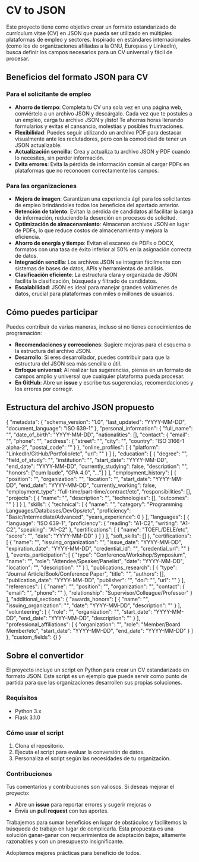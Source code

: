 # CV to JSON

Este proyecto tiene como objetivo crear un formato estandarizado de currículum vitae (CV) en JSON que pueda ser utilizado en múltiples plataformas de empleo y sectores. Inspirado en estándares internacionales (como los de organizaciones afiliadas a la ONU, Europass y LinkedIn), busca definir los campos necesarios para un CV universal y fácil de procesar.

## Beneficios del formato JSON para CV

### Para el solicitante de empleo

- **Ahorro de tiempo**: Completa tu CV una sola vez en una página web, conviértelo a un archivo JSON y descárgalo. Cada vez que te postules a un empleo, carga tu archivo JSON y ¡listo! Te ahorras horas llenando formularios y evitas el cansancio, molestias y posibles frustraciones.
- **Flexibilidad**: Puedes seguir utilizando un archivo PDF para destacar visualmente ante los reclutadores, pero con la comodidad de tener un JSON actualizable.
- **Actualización sencilla**: Crea y actualiza tu archivo JSON y PDF cuando lo necesites, sin perder información.
- **Evita errores**: Evita la pérdida de información común al cargar PDFs en plataformas que no reconocen correctamente los campos.

### Para las organizaciones

- **Mejora de imagen**: Garantizan una experiencia ágil para los solicitantes de empleo brindándoles todos los beneficios del apartado anterior.
- **Retención de talento**: Evitan la pérdida de candidatos al facilitar la carga de información, reduciendo la deserción en procesos de solicitud.
- **Optimización de almacenamiento**: Almacenan archivos JSON en lugar de PDFs, lo que reduce costos de almacenamiento y mejora la eficiencia.
- **Ahorro de energía y tiempo**: Evitan el escaneo de PDFs o DOCX, formatos con una tasa de éxito inferior al 50% en la asignación correcta de datos.
- **Integración sencilla**: Los archivos JSON se integran fácilmente con sistemas de bases de datos, APIs y herramientas de análisis.
- **Clasificación eficiente**: La estructura clara y organizada de JSON facilita la clasificación, búsqueda y filtrado de candidatos.
- **Escalabilidad**: JSON es ideal para manejar grandes volúmenes de datos, crucial para plataformas con miles o millones de usuarios.

## Cómo puedes participar

Puedes contribuir de varias maneras, incluso si no tienes conocimientos de programación:

- **Recomendaciones y correcciones**: Sugiere mejoras para el esquema o la estructura del archivo JSON.
- **Desarrollo**: Si eres desarrollador, puedes contribuir para que la estructura del JSON sea más sencilla o útil.
- **Enfoque universal**: Al realizar tus sugerencias, piensa en un formato de campos amplio y universal que cualquier plataforma pueda procesar.
- **En GitHub**: Abre un **issue** y escribe tus sugerencias, recomendaciones y los errores por corregir.

## Estructura del archivo JSON propuesto

{
  "metadata": {
    "schema_version": "1.0",
    "last_updated": "YYYY-MM-DD",
    "document_language": "ISO 639-1"
  },
  "personal_information": {
    "full_name": "",
    "date_of_birth": "YYYY-MM-DD",
    "nationalities": [],
    "contact": {
      "email": "",
      "phone": "",
      "address": {
        "street": "",
        "city": "",
        "country": "ISO 3166-1 alpha-2",
        "postal_code": ""
      }
    },
    "online_profiles": [
      {
        "platform": "LinkedIn/GitHub/Portfolio/etc",
        "url": ""
      }
    ]
  },
  "education": [
    {
      "degree": "",
      "field_of_study": "",
      "institution": "",
      "start_date": "YYYY-MM-DD",
      "end_date": "YYYY-MM-DD",
      "currently_studying": false,
      "description": "",
      "honors": ["cum laude", "GPA 4.0", "..."]
    }
  ],
  "employment_history": [
    {
      "position": "",
      "organization": "",
      "location": "",
      "start_date": "YYYY-MM-DD",
      "end_date": "YYYY-MM-DD",
      "currently_working": false,
      "employment_type": "full-time/part-time/contract/etc",
      "responsibilities": [],
      "projects": [
        {
          "name": "",
          "description": "",
          "technologies": [],
          "outcomes": ""
        }
      ]
    }
  ],
  "skills": {
    "technical": [
      {
        "name": "",
        "category": "Programming Languages/Databases/DevOps/etc",
        "proficiency": "Basic/Intermediate/Advanced",
        "years_experience": 0
      }
    ],
    "languages": [
      {
        "language": "ISO 639-1",
        "proficiency": {
          "reading": "A1-C2",
          "writing": "A1-C2",
          "speaking": "A1-C2"
        },
        "certifications": [
          {
            "name": "TOEFL/DELE/etc",
            "score": "",
            "date": "YYYY-MM-DD"
          }
        ]
      }
    ],
    "soft_skills": []
  },
  "certifications": [
    {
      "name": "",
      "issuing_organization": "",
      "issue_date": "YYYY-MM-DD",
      "expiration_date": "YYYY-MM-DD",
      "credential_id": "",
      "credential_url": ""
    }
  ],
  "events_participation": [
    {
      "type": "Conference/Workshop/Symposium",
      "name": "",
      "role": "Attendee/Speaker/Panelist",
      "date": "YYYY-MM-DD",
      "location": "",
      "description": ""
    }
  ],
  "publications_research": [
    {
      "type": "Journal Article/Book/Conference Paper",
      "title": "",
      "authors": [],
      "publication_date": "YYYY-MM-DD",
      "publisher": "",
      "doi": "",
      "url": ""
    }
  ],
  "references": [
    {
      "name": "",
      "position": "",
      "organization": "",
      "contact": {
        "email": "",
        "phone": ""
      },
      "relationship": "Supervisor/Colleague/Professor"
    }
  ],
  "additional_sections": {
    "awards_honors": [
      {
        "name": "",
        "issuing_organization": "",
        "date": "YYYY-MM-DD",
        "description": ""
      }
    ],
    "volunteering": [
      {
        "role": "",
        "organization": "",
        "start_date": "YYYY-MM-DD",
        "end_date": "YYYY-MM-DD",
        "description": ""
      }
    ],
    "professional_affiliations": [
      {
        "organization": "",
        "role": "Member/Board Member/etc",
        "start_date": "YYYY-MM-DD",
        "end_date": "YYYY-MM-DD"
      }
    ]
  },
  "custom_fields": {}
}

## Sobre el convertidor

El proyecto incluye un script en Python para crear un CV estandarizado en formato JSON. Este script es un ejemplo que puede servir como punto de partida para que las organizaciones desarrollen sus propias soluciones.

### Requisitos

- Python 3.x
- Flask 3.1.0

### Cómo usar el script

1. Clona el repositorio.
2. Ejecuta el script para evaluar la conversión de datos.
3. Personaliza el script según las necesidades de tu organización.

### Contribuciones

Tus comentarios y contribuciones son valiosos. Si deseas mejorar el proyecto:

- Abre un **issue** para reportar errores y sugerir mejoras o
- Envía un **pull request** con tus aportes.

Trabajemos para sumar beneficios en lugar de obstáculos y facilitemos la búsqueda de trabajo en lugar de complicarla. Esta propuesta es una solución ganar-ganar con requerimientos de adaptación bajos, altamente razonables y con un presupuesto insignificante.

Adoptemos mejores prácticas para beneficio de todos.
